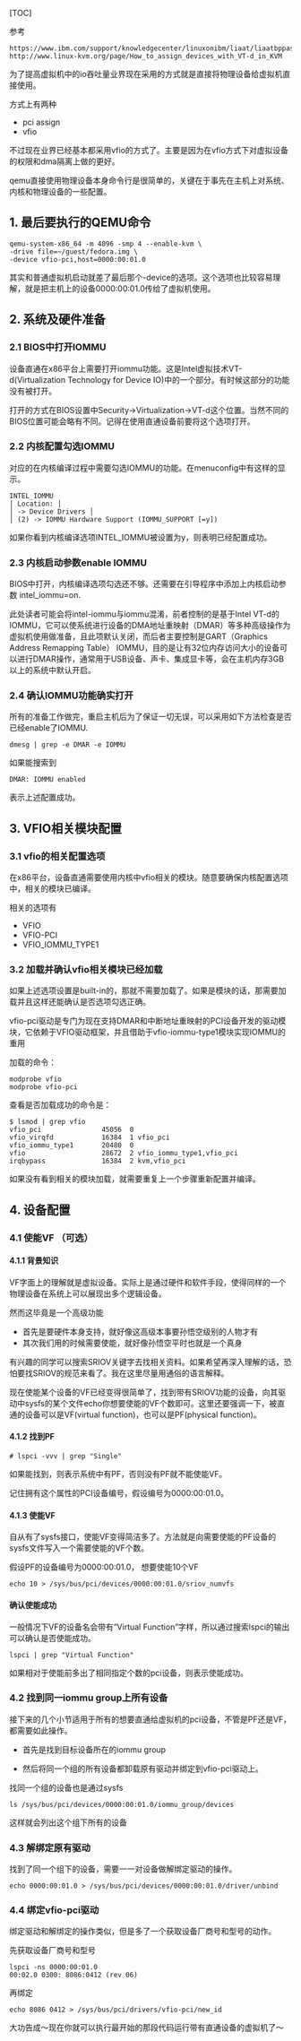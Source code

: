 [TOC]

参考

```
https://www.ibm.com/support/knowledgecenter/linuxonibm/liaat/liaatbppassthrougtask.htm
http://www.linux-kvm.org/page/How_to_assign_devices_with_VT-d_in_KVM
```


为了提高虚拟机中的io吞吐量业界现在采用的方式就是直接将物理设备给虚拟机直接使用。

方式上有两种

- pci assign
- vfio

不过现在业界已经基本都采用vfio的方式了。主要是因为在vfio方式下对虚拟设备的权限和dma隔离上做的更好。

qemu直接使用物理设备本身命令行是很简单的，关键在于事先在主机上对系统、内核和物理设备的一些配置。

## 1. 最后要执行的QEMU命令

```
qemu-system-x86_64 -m 4096 -smp 4 --enable-kvm \
-drive file=~/guest/fedora.img \
-device vfio-pci,host=0000:00:01.0
```

其实和普通虚拟机启动就差了最后那个-device的选项。这个选项也比较容易理解，就是把主机上的设备0000:00:01.0传给了虚拟机使用。

## 2. 系统及硬件准备

### 2.1 BIOS中打开IOMMU

设备直通在x86平台上需要打开iommu功能。这是Intel虚拟技术VT-d(Virtualization Technology for Device IO)中的一个部分。有时候这部分的功能没有被打开。

打开的方式在BIOS设置中Security->Virtualization->VT-d这个位置。当然不同的BIOS位置可能会略有不同。记得在使用直通设备前要将这个选项打开。

### 2.2 内核配置勾选IOMMU

对应的在内核编译过程中需要勾选IOMMU的功能。在menuconfig中有这样的显示。

```
INTEL_IOMMU 
│ Location: │ 
│ -> Device Drivers │ 
│ (2) -> IOMMU Hardware Support (IOMMU_SUPPORT [=y])
```

如果你看到内核编译选项INTEL_IOMMU被设置为y，则表明已经配置成功。

### 2.3 内核启动参数enable IOMMU

BIOS中打开，内核编译选项勾选还不够。还需要在引导程序中添加上内核启动参数 intel\_iommu=on.

此处读者可能会将intel-iommu与iommu混淆，前者控制的是基于Intel VT-d的IOMMU，它可以使系统进行设备的DMA地址重映射（DMAR）等多种高级操作为虚拟机使用做准备，且此项默认关闭，而后者主要控制是GART（Graphics Address Remapping Table） IOMMU，目的是让有32位内存访问大小的设备可以进行DMAR操作，通常用于USB设备、声卡、集成显卡等，会在主机内存3GB以上的系统中默认开启。

### 2.4 确认IOMMU功能确实打开

所有的准备工作做完，重启主机后为了保证一切无误，可以采用如下方法检查是否已经enable了IOMMU.

```
dmesg | grep -e DMAR -e IOMMU
```

如果能搜索到

```
DMAR: IOMMU enabled
```

表示上述配置成功。

## 3. VFIO相关模块配置

### 3.1 vfio的相关配置选项

在x86平台，设备直通需要使用内核中vfio相关的模块。随意要确保内核配置选项中，相关的模块已编译。

相关的选项有

- VFIO
- VFIO-PCI
- VFIO_IOMMU_TYPE1

### 3.2 加载并确认vfio相关模块已经加载

如果上述选项设置是built-in的，那就不需要加载了。如果是模块的话，那需要加载并且这样还能确认是否选项勾选正确。

vfio\-pci驱动是专门为现在支持DMAR和中断地址重映射的PCI设备开发的驱动模块，它依赖于VFIO驱动框架，并且借助于vfio\-iommu\-type1模块实现IOMMU的重用

加载的命令：

```
modprobe vfio
modprobe vfio-pci
```

查看是否加载成功的命令是：

```
$ lsmod | grep vfio
vfio_pci               45056  0
vfio_virqfd            16384  1 vfio_pci
vfio_iommu_type1       20480  0
vfio                   28672  2 vfio_iommu_type1,vfio_pci
irqbypass              16384  2 kvm,vfio_pci
```

如果没有看到相关的模块加载，就需要重复上一个步骤重新配置并编译。

## 4. 设备配置

### 4.1 使能VF （可选）

#### 4.1.1 背景知识

VF字面上的理解就是虚拟设备。实际上是通过硬件和软件手段，使得同样的一个物理设备在系统上可以展现出多个逻辑设备。

然而这毕竟是一个高级功能 

* 首先是要硬件本身支持，就好像这高级本事要孙悟空级别的人物才有 
* 其次我们用的时候需要使能，就好像孙悟空平时也就是一个真身

有兴趣的同学可以搜索SRIOV关键字去找相关资料。如果希望再深入理解的话，恐怕要找SRIOV的规范来看了。我在这里尽量用通俗的语言解释。

现在使能某个设备的VF已经变得很简单了，找到带有SRIOV功能的设备，向其驱动中sysfs的某个文件echo你想要使能的VF个数即可。这里还要强调一下，被直通的设备可以是VF(virtual function)，也可以是PF(physical function)。

#### 4.1.2 找到PF

```
# lspci -vvv | grep "Single"
```

如果能找到，则表示系统中有PF，否则没有PF就不能使能VF。

记住拥有这个属性的PCI设备编号，假设编号为0000:00:01.0。

#### 4.1.3 使能VF

自从有了sysfs接口，使能VF变得简洁多了。方法就是向需要使能的PF设备的sysfs文件写入一个需要使能的VF个数。

假设PF的设备编号为0000:00:01.0， 想要使能10个VF

```
echo 10 > /sys/bus/pci/devices/0000:00:01.0/sriov_numvfs
```

#### 确认使能成功

一般情况下VF的设备名会带有”Virtual Function”字样，所以通过搜索lspci的输出可以确认是否使能成功。

```
lspci | grep "Virtual Function"
```

如果相对于使能前多出了相同指定个数的pci设备，则表示使能成功。

### 4.2 找到同一iommu group上所有设备

接下来的几个小节适用于所有的想要直通给虚拟机的pci设备，不管是PF还是VF，都需要如此操作。

- 首先是找到目标设备所在的iommu group

- 然后将同一个组的所有设备都卸载原有驱动并绑定到vfio-pci驱动上。

找同一个组的设备也是通过sysfs

```
ls /sys/bus/pci/devices/0000:00:01.0/iommu_group/devices
```

这样就会列出这个组下所有的设备

### 4.3 解绑定原有驱动

找到了同一个组下的设备，需要一一对设备做解绑定驱动的操作。

```
echo 0000:00:01.0 > /sys/bus/pci/devices/0000:00:01.0/driver/unbind
```

### 4.4 绑定vfio-pci驱动

绑定驱动和解绑定的操作类似，但是多了一个获取设备厂商号和型号的动作。

先获取设备厂商号和型号

```
lspci -ns 0000:00:01.0
00:02.0 0300: 8086:0412 (rev 06)
```

再绑定

```
echo 8086 0412 > /sys/bus/pci/drivers/vfio-pci/new_id
```

大功告成～现在你就可以执行最开始的那段代码运行带有直通设备的虚拟机了～